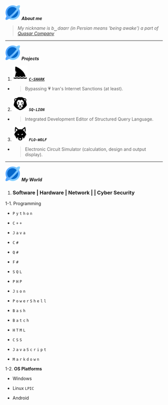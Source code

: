 <img src="https://github.com/xqb-dpx/xqb-dpx/blob/main/resource/quasar.png" style="width: 48px; height: 48px;" /> ***About me***

> *My nickname is b‿daarr (in Persian means 'being awake') a part of [Quasar Company](#)*

---

<img src="https://github.com/xqb-dpx/xqb-dpx/blob/main/resource/quasar.png" style="width: 48px; height: 48px;" /> ***Projects***

1. <img src="https://github.com/xqb-dpx/xqb-dpx/blob/main/resource/c-shark.png" style="width: 48px; height: 48px;" /> [***`C-SHARK`***](https://github.com/xqb-dpx/C-SHARK/)
- > Bypassing :heartpulse: Iran's Internet Sanctions (at least).
2. <img src="https://github.com/xqb-dpx/xqb-dpx/blob/main/resource/sq-lion.png" style="width: 48px; height: 48px;" /> ***`SQ-LION`***
- > Integrated Development Editor of Structured Query Language.
3. <img src="https://github.com/xqb-dpx/xqb-dpx/blob/main/resource/flo-wolf.png" style="width: 48px; height: 48px;" /> ***`FLO-WOLF`***
- > Electronic Circuit Simulator (calculation, design and output display). 

---

<img src="https://github.com/xqb-dpx/xqb-dpx/blob/main/resource/quasar.png" style="width: 48px; height: 48px;" /> ***My World***
<br />

1. ### Software | Hardware | Network |  | Cyber Security
   
1-1. Programming

- `P` `y` `t` `h` `o` `n`

- `C` `+` `+`

- `J` `a` `v` `a`
- `C` `#`

- ```Q``` ```#```

- ```F``` ```#```
  
- ```S``` ```Q``` ```L```

- ```P``` ```H``` ```P```
  
- ```J``` ```s``` ```o``` ```n```

- ```P``` ```o``` ```w``` ```e``` ```r``` ```S``` ```h``` ```e``` ```l``` ```l```

- ```B``` ```a``` ```s``` ```h```

- ```B``` ```a``` ```t``` ```c``` ```h```

- ```H``` ```T``` ```M``` ```L```

- ```C``` ```S``` ```S```

- ```J``` ```a``` ```v``` ```a``` ```S``` ```c``` ```r``` ```i``` ```p``` ```t```

- ```M``` `a` ```r``` ```k``` ```d``` ```o``` ```w``` ```n```

1-2. **OS Platforms**

- Windows

- Linux `LPIC`

- Android
